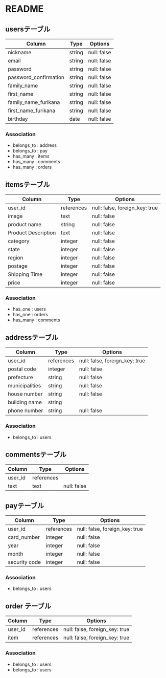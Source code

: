 # README

## usersテーブル

| Column               | Type   | Options     |
| -------------------- | ------ | ----------- |
| nickname             | string | null: false |
| email                | string | null: false |
| password             | string | null: false |
| password_confirmation| string | null: false |
| family_name          | string | null: false |
| first_name           | string | null: false |
| family_name_furikana | string | null: false |
| first_name_furikana  | string | null: false |
| birthday             | date   | null: false |

### Association

- belongs_to : address
- belongs_to : pay
- has_many : items
- has_many : comments
- has_many : orders

## itemsテーブル

| Column             | Type       | Options                      |
| ------------------ | ---------- | ---------------------------- |
| user_id            | references |null: false, foreign_key: true|
| image              | text       | null: false                  |
| product name       | string     | null: false                  |
| Product Description| text       | null: false                  |
| category           | integer      | null: false                  |
| state              | integer      | null: false                  |
| region             | integer    | null: false                  |
| postage            | integer    | null: false                  |
| Shipping Time      | integer    | null: false                  |
| price              | integer    | null: false                  |

### Association

- has_one : users
- has_one : orders
- has_many : comments

## addressテーブル

| Column         | Type       | Options                      |
| -------------- | ---------- | ---------------------------- |
| user_id        | references |null: false, foreign_key: true|
| postal code    | integer    | null: false                  |
|  prefecture    | string     | null: false                  |
| municipalities | string     | null: false                  |
| house number   | string     | null: false                  |
| building name  | string     |                              |
|  phone number  | string     | null: false                  |

### Association

- belongs_to : users


## commentsテーブル

| Column    | Type       | Options     |
| --------- | ---------- | ----------- |
| user_id   | references |             |
| text      | text       | null: false |

## payテーブル

| Column       | Type       | Options     |
| ------------ | ---------- | ----------- |
| user_id      | references | null: false, foreign_key: true|
| card_number  | integer    | null: false |
| year         | integer    | null: false |
| month        | integer    | null: false |
| security code| integer    | null: false |

### Association

- belongs_to : users

## order テーブル
| Column       | Type       | Options                        |
| ------------ | ---------- | ------------------------------ |
| user_id      | references | null: false, foreign_key: true |
| item         | references | null: false, foreign_key: true |


### Association

- belongs_to : users
- belongs_to : users